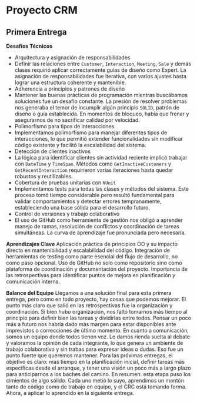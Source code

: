 # Proyecto CRM

## Primera Entrega

**Desafíos Técnicos**

- Arquitectura y asignación de responsabilidades
- Definir las relaciones entre `Customer`, `Interaction`, `Meeting`, `Sale` y demás clases requirió aplicar correctamente guías de diseño como Expert. La asignación de responsabilidades fue iterativa, con varios ajustes hasta lograr una estructura coherente y mantenible.
- Adherencia a principios y patrones de diseño
- Mantener las buenas prácticas de programación mientras buscábamos soluciones fue un desafío constante. La presión de resolver problemas nos generaba el temor de incumplir algún principio `SOLID`, patrón de diseño o guía establecida. En momentos de bloqueo, había que frenar y asegurarnos de no sacrificar calidad por velocidad.
- Polimorfismo para tipos de interacciones
- Implementamos polimorfismo para manejar diferentes tipos de interacciones, lo que permitió extender funcionalidades sin modificar código existente y facilitó la escalabilidad del sistema.
- Detección de clientes inactivos
- La lógica para identificar clientes sin actividad reciente implicó trabajar con `DateTime` y `TimeSpan`. Métodos como `GetInactiveCustomers` y `GetRecentInteraction` requirieron varias iteraciones hasta quedar robustos y reutilizables.
- Cobertura de pruebas unitarias con `NUnit`
- Implementamos tests para todas las clases y métodos del sistema. Este proceso tomó tiempo considerable pero resultó fundamental para validar comportamientos y detectar errores tempranamente, estableciendo una base sólida para el desarrollo futuro.
- Control de versiones y trabajo colaborativo
- El uso de GitHub como herramienta de gestión nos obligó a aprender manejo de ramas, resolución de conflictos y coordinación de tareas simultáneas. La curva de aprendizaje fue pronunciada pero necesaria.

**Aprendizajes Clave**
Aplicación práctica de principios OO y su impacto directo en mantenibilidad y escalabilidad del código.
Integración de herramientas de testing como parte esencial del flujo de desarrollo, no como paso opcional.
Uso de GitHub no solo como repositorio sino como plataforma de coordinación y documentación del proyecto.
Importancia de las retrospectivas para identificar puntos de mejora en planificación y comunicación interna.

**Balance del Equipo**
Llegamos a una solución final para esta primera entrega, pero como en todo proyecto, hay cosas que podemos mejorar. El punto más claro que salió en las retrospectivas fue la organización y coordinación. Si bien hubo organización, nos faltó tomarnos más tiempo al principio para definir bien las tareas y dividirlas entre todos. Pensar un poco más a futuro nos habría dado más margen para estar disponibles ante imprevistos o correcciones de último momento.
En cuanto a comunicación, somos un equipo donde todos tienen voz. Le damos rienda suelta al debate y valoramos la opinión de cada integrante, lo que genera un ambiente de trabajo colaborativo y sin trabas para expresar ideas o dudas. Eso fue un punto fuerte que queremos mantener.
Para las próximas entregas, el objetivo es claro: más tiempo en la planificación inicial, definir tareas más específicas desde el arranque, y tener una visión un poco más a largo plazo para anticiparnos a los baches del camino.
En resumen: esta etapa puso los cimientos de algo sólido. Cada uno metió lo suyo, aprendimos un montón tanto de código como de trabajo en equipo, y el CRC está tomando forma. Ahora, a aplicar lo aprendido en la siguiente entrega.

